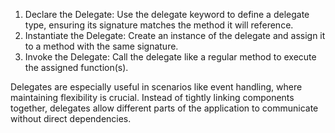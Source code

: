 1. Declare the Delegate: Use the delegate keyword to define a delegate type, ensuring its signature matches the method it will reference.
2. Instantiate the Delegate: Create an instance of the delegate and assign it to a method 
    with the same signature.
3. Invoke the Delegate: Call the delegate like a regular 
    method to execute the assigned function(s).

Delegates are especially useful in scenarios like event handling, where maintaining flexibility is crucial. Instead of tightly linking components together, delegates allow different parts of the application to communicate without direct dependencies.